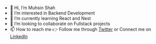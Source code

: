- 👋 Hi, I’m Muhsin Shah
- 👀 I’m interested in Backend Development
- 🌱 I’m currently learning React and Nest
- 💞️ I’m looking to collaborate on Fullstack projects
- 📫 How to reach me :point_right: Follow me through [Twitter](https://twitter.com/MuhsinS07857838?s=09) or Connect me on [LinkedIn](https://www.linkedin.com/in/shah21/)

<!---
shah21/shah21 is a ✨ special ✨ repository because its `README.md` (this file) appears on your GitHub profile.
You can click the Preview link to take a look at your changes.
--->

